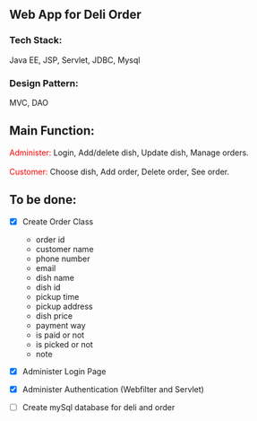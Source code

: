 ## Web App for Deli Order

### Tech Stack:
Java EE, JSP, Servlet, JDBC, Mysql

### Design Pattern:
MVC, DAO

## Main Function:
<span style="color:red;">Administer:</span> Login, Add/delete dish, Update dish, Manage orders.
<br/><br/>
<span style="color:red;">Customer:</span> Choose dish, Add order, Delete order, See order.

## To be done: 

- [x] Create Order Class

	- order id
	- customer name
	- phone number
	- email
	- dish name
	- dish id
	- pickup time
	- pickup address
	- dish price
	- payment way
	- is paid or not
	- is picked or not
	- note
	
- [x] Administer Login Page

- [x] Administer Authentication (Webfilter and Servlet)

- [ ] Create mySql database for deli and order